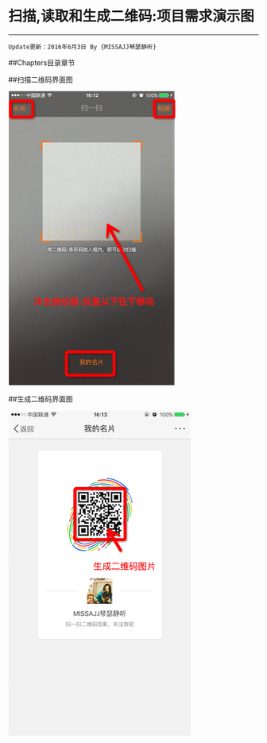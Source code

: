 #  扫描,读取和生成二维码:项目需求演示图
---
```objc
Update更新：2016年6月3日 By {MISSAJJ琴瑟静听} 
```

 
##Chapters目录章节 




##扫描二维码界面图

![Images](images/二维码界面需求图.png)

##生成二维码界面图


![Images](images/生成二维码图片.png)